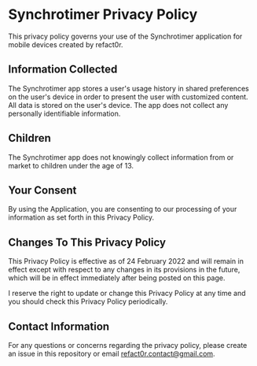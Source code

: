 # Synchrotimer Privacy Policy

This privacy policy governs your use of the Synchrotimer application for mobile devices created by refact0r.

## Information Collected

The Synchrotimer app stores a user's usage history in shared preferences on the user's device in order to present the user with customized content. All data is stored on the user's device. The app does not collect any personally identifiable information.

## Children

The Synchrotimer app does not knowingly collect information from or market to children under the age of 13.

## Your Consent

By using the Application, you are consenting to our processing of your information as set forth in this Privacy Policy.

## Changes To This Privacy Policy

This Privacy Policy is effective as of 24 February 2022 and will remain in effect except with respect to any changes in its provisions in the future, which will be in effect immediately after being posted on this page.

I reserve the right to update or change this Privacy Policy at any time and you should check this Privacy Policy periodically.

## Contact Information

For any questions or concerns regarding the privacy policy, please create an issue in this repository or email refact0r.contact@gmail.com.
